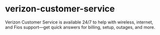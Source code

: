 # verizon-customer-service
Verizon Customer Service is available 24/7 to help with wireless, internet, and Fios support—get quick answers for billing, setup, outages, and more.
